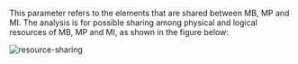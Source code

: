 This parameter refers to the elements that are shared between MB, MP and MI. The analysis is for possible sharing among physical and logical resources of MB, MP and MI, as shown in the figure below:

![resource-sharing](https://i.imgur.com/UQKC8iH.png)


